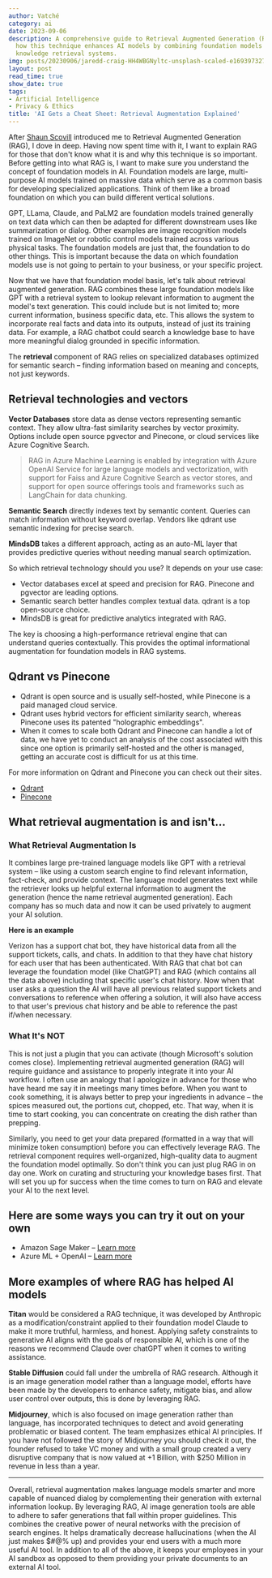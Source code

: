 ```yaml
---
author: Vatché
category: ai
date: 2023-09-06
description: A comprehensive guide to Retrieval Augmented Generation (RAG), exploring
  how this technique enhances AI models by combining foundation models with external
  knowledge retrieval systems.
img: posts/20230906/jaredd-craig-HH4WBGNyltc-unsplash-scaled-e1693973271770.jpg
layout: post
read_time: true
show_date: true
tags:
- Artificial Intelligence
- Privacy & Ethics
title: 'AI Gets a Cheat Sheet: Retrieval Augmentation Explained'
---
```


After [Shaun Scovill](https://shaunscovil.com/) introduced me to Retrieval Augmented Generation (RAG), I dove in deep. Having now spent time with it, I want to explain RAG for those that don't know what it is and why this technique is so important. Before getting into what RAG is, I want to make sure you understand the concept of foundation models in AI. Foundation models are large, multi-purpose AI models trained on massive data which serve as a common basis for developing specialized applications. Think of them like a broad foundation on which you can build different vertical solutions.

GPT, LLama, Claude, and PaLM2 are foundation models trained generally on text data which can then be adapted for different downstream uses like summarization or dialog. Other examples are image recognition models trained on ImageNet or robotic control models trained across various physical tasks. The foundation models are just that, the foundation to do other things. This is important because the data on which foundation models use is not going to pertain to your business, or your specific project.

Now that we have that foundation model basis, let's talk about retrieval augmented generation. RAG combines these large foundation models like GPT with a retrieval system to lookup relevant information to augment the model's text generation. This could include but is not limited to; more current information, business specific data, etc. This allows the system to incorporate real facts and data into its outputs, instead of just its training data. For example, a RAG chatbot could search a knowledge base to have more meaningful dialog grounded in specific information.

The **retrieval** component of RAG relies on specialized databases optimized for semantic search – finding information based on meaning and concepts, not just keywords.

## Retrieval technologies and vectors

**Vector Databases** store data as dense vectors representing semantic context. They allow ultra-fast similarity searches by vector proximity. Options include open source pgvector and Pinecone, or cloud services like Azure Cognitive Search.

> RAG in Azure Machine Learning is enabled by integration with Azure OpenAI Service for large language models and vectorization, with support for Faiss and Azure Cognitive Search as vector stores, and support for open source offerings tools and frameworks such as LangChain for data chunking.

**Semantic Search** directly indexes text by semantic content. Queries can match information without keyword overlap. Vendors like qdrant use semantic indexing for precise search.

**MindsDB** takes a different approach, acting as an auto-ML layer that provides predictive queries without needing manual search optimization.

So which retrieval technology should you use? It depends on your use case:

- Vector databases excel at speed and precision for RAG. Pinecone and pgvector are leading options.
- Semantic search better handles complex textual data. qdrant is a top open-source choice.
- MindsDB is great for predictive analytics integrated with RAG.

The key is choosing a high-performance retrieval engine that can understand queries contextually. This provides the optimal informational augmentation for foundation models in RAG systems.

## Qdrant vs Pinecone

- Qdrant is open source and is usually self-hosted, while Pinecone is a paid managed cloud service.
- Qdrant uses hybrid vectors for efficient similarity search, whereas Pinecone uses its patented "holographic embeddings".
- When it comes to scale both Qdrant and Pinecone can handle a lot of data, we have yet to conduct an analysis of the cost associated with this since one option is primarily self-hosted and the other is managed, getting an accurate cost is difficult for us at this time.

For more information on Qdrant and Pinecone you can check out their sites.

- [Qdrant](https://qdrant.tech/)
- [Pinecone](https://www.pinecone.io/)

## What retrieval augmentation is and isn't…

### What Retrieval Augmentation Is

It combines large pre-trained language models like GPT with a retrieval system – like using a custom search engine to find relevant information, fact-check, and provide context. The language model generates text while the retriever looks up helpful external information to augment the generation (hence the name retrieval augmented generation). Each company has so much data and now it can be used privately to augment your AI solution.

**Here is an example**

Verizon has a support chat bot, they have historical data from all the support tickets, calls, and chats. In addition to that they have chat history for each user that has been authenticated. With RAG that chat bot can leverage the foundation model (like ChatGPT) and RAG (which contains all the data above) including that specific user's chat history. Now when that user asks a question the AI will have all previous related support tickets and conversations to reference when offering a solution, it will also have access to that user's previous chat history and be able to reference the past if/when necessary.

### What It's NOT

This is not just a plugin that you can activate (though Microsoft's solution comes close). Implementing retrieval augmented generation (RAG) will require guidance and assistance to properly integrate it into your AI workflow. I often use an analogy that I apologize in advance for those who have heard me say it in meetings many times before. When you want to cook something, it is always better to prep your ingredients in advance – the spices measured out, the portions cut, chopped, etc. That way, when it is time to start cooking, you can concentrate on creating the dish rather than prepping.

Similarly, you need to get your data prepared (formatted in a way that will minimize token consumption) before you can effectively leverage RAG. The retrieval component requires well-organized, high-quality data to augment the foundation model optimally. So don't think you can just plug RAG in on day one. Work on curating and structuring your knowledge bases first. That will set you up for success when the time comes to turn on RAG and elevate your AI to the next level.

## Here are some ways you can try it out on your own

- Amazon Sage Maker – [Learn more](https://docs.aws.amazon.com/sagemaker/latest/dg/jumpstart-foundation-models-customize-rag.html)
- Azure ML + OpenAI – [Learn more](https://learn.microsoft.com/en-us/azure/machine-learning/concept-retrieval-augmented-generation?view=azureml-api-2)

## More examples of where RAG has helped AI models

**Titan** would be considered a RAG technique, it was developed by Anthropic as a modification/constraint applied to their foundation model Claude to make it more truthful, harmless, and honest. Applying safety constraints to generative AI aligns with the goals of responsible AI, which is one of the reasons we recommend Claude over chatGPT when it comes to writing assistance.

**Stable Diffusion** could fall under the umbrella of RAG research. Although it is an image generation model rather than a language model, efforts have been made by the developers to enhance safety, mitigate bias, and allow user control over outputs, this is done by leveraging RAG.

**Midjourney**, which is also focused on image generation rather than language, has incorporated techniques to detect and avoid generating problematic or biased content. The team emphasizes ethical AI principles. If you have not followed the story of Midjourney you should check it out, the founder refused to take VC money and with a small group created a very disruptive company that is now valued at +1 Billion, with $250 Million in revenue in less than a year.

---

Overall, retrieval augmentation makes language models smarter and more capable of nuanced dialog by complementing their generation with external information lookup. By leveraging RAG, AI image generation tools are able to adhere to safer generations that fall within proper guidelines. This combines the creative power of neural networks with the precision of search engines. It helps dramatically decrease hallucinations (when the AI just makes $#@% up) and provides your end users with a much more useful AI tool. In addition to all of the above, it keeps your employees in your AI sandbox as opposed to them providing your private documents to an external AI tool.